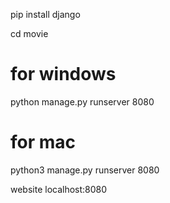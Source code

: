 pip install django

cd movie

# for windows
python manage.py runserver 8080

# for mac
python3 manage.py runserver 8080

website
localhost:8080
